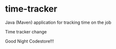 # time-tracker
Java (Maven) application for tracking time on the job

Time tracker change 

Good Night Codestore!!!
